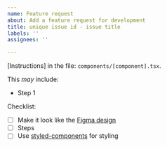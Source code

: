```yaml
---
name: Feature request
about: Add a feature request for development
title: unique issue id - issue title
labels: ''
assignees: ''

---
```


[Instructions] in the file: `components/[component].tsx`. 

This _may_ include:
* Step 1

Checklist:
- [ ] Make it look like the [Figma design](url)
- [ ] Steps
- [ ] Use [styled-components](https://styled-components.com/docs/api) for styling
